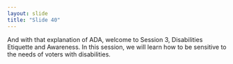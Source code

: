 ```yaml
---
layout: slide
title: "Slide 40"
---
```


And with that explanation of ADA, welcome to Session 3, Disabilities Etiquette and Awareness. In this session, we will learn how to be sensitive to the needs of voters with disabilities.